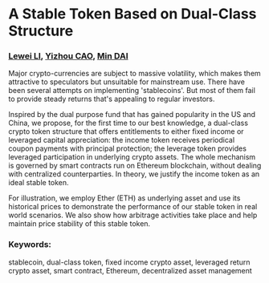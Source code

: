 # A Stable Token Based on Dual-Class Structure
### [Lewei LI](mailto:lewei.li@finbook.co "lewei.li@finbook.co"), [Yizhou CAO](mailto:yizhou.cao@finbook.co "yizhou.cao@finbook.co"), [Min DAI](mailto:matdm@nus.edu.sg "matdm@nus.edu.sg")

Major crypto-currencies are subject to massive volatility, which makes them attractive to speculators but unsuitable for mainstream use. There have been several attempts on implementing 'stablecoins'. But most of them fail to provide steady returns that's appealing to regular investors.

Inspired by the dual purpose fund that has gained popularity in the US and China, we propose, for the first time to our best knowledge, a dual-class crypto token structure that offers entitlements to either fixed income or leveraged capital appreciation: the income token receives periodical coupon payments with principal protection; the leverage token provides leveraged participation in underlying crypto assets. The whole mechanism is governed by smart contracts run on Ethereum blockchain, without dealing with centralized counterparties. In theory, we justify the income token as an ideal stable token.

For illustration, we employ Ether (ETH) as underlying asset and use its historical prices to demonstrate  the performance of our stable token in real world scenarios. We also show how arbitrage activities take place and help maintain price stability of this stable token.

### Keywords: 

stablecoin, dual-class token, fixed income crypto asset, leveraged return crypto asset, smart contract, Ethereum, decentralized asset management
